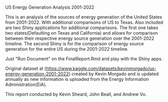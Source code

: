 
US Energy Generation Analysis 2001-2022


This is an analysis of the sources of energy generation of the United States from 2001-2022. With additional comparisons of US to Texas. Also included are two Shiny applications for additional comparisons. The first one takes two states(Defaulting on Texas and California) and allows for comparison between their respective energy source generation over the 2001-2022 timeline. The second Shiny is for the comparison of energy source generation for the entire US during the 2001-2022 timeline. 

Just "Run Document" on the FinalReport.Rmd and play with the Shiny apps. 

Original dataset at (https://www.kaggle.com/datasets/kevinmorgado/us-energy-generation-2001-2022) created by Kevin Morgado and is updated annually as new information is uploaded from the Energy Information Administration(EIA).

This report conducted by Kevin Sheard, John Beall, and Andrew Vo. 
